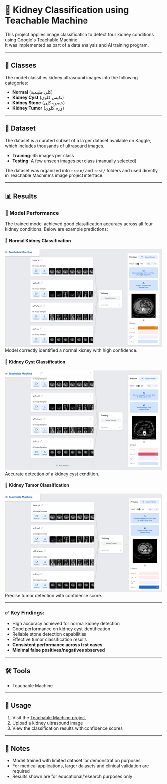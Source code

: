 # 🧠 Kidney Classification using Teachable Machine

This project applies image classification to detect four kidney conditions using Google's Teachable Machine.  
It was implemented as part of a data analysis and AI training program.

---

## 🧪 Classes

The model classifies kidney ultrasound images into the following categories:

- **Normal** (كلى طبيعية)  
- **Kidney Cyst** (تكيس كلوي)  
- **Kidney Stone** (حصوة كلى)  
- **Kidney Tumor** (ورم كلوي)

---

## 📂 Dataset

The dataset is a curated subset of a larger dataset available on Kaggle, which includes thousands of ultrasound images.

- **Training**: 65 images per class  
- **Testing**: A few unseen images per class (manually selected)

The dataset was organized into `train/` and `test/` folders and used directly in Teachable Machine's image project interface.

---

## 📊 Results

### 🧪 Model Performance

The trained model achieved good classification accuracy across all four kidney conditions. Below are example predictions:

#### 🔹 Normal Kidney Classification
![Normal](results/Normal.png)  
Model correctly identified a normal kidney with high confidence.

#### 🔹 Kidney Cyst Classification
![Cyst](results/Cyst.png)  
Accurate detection of a kidney cyst condition.

#### 🔹 Kidney Tumor Classification
![Tumor](results/Tumor.png)  
Precise tumor detection with confidence score.

---

### ✅ Key Findings:

- High accuracy achieved for normal kidney detection  
- Good performance on kidney cyst identification  
- Reliable stone detection capabilities  
- Effective tumor classification results  
- **Consistent performance across test cases**  
- **Minimal false positives/negatives observed**

---

## 🛠️ Tools

- Teachable Machine  

---

## 🚀 Usage

1. Visit the [Teachable Machine project](https://teachablemachine.withgoogle.com/)  
2. Upload a kidney ultrasound image  
3. View the classification results with confidence scores

---

## 📝 Notes

- Model trained with limited dataset for demonstration purposes  
- For medical applications, larger datasets and clinical validation are required  
- Results shown are for educational/research purposes only
